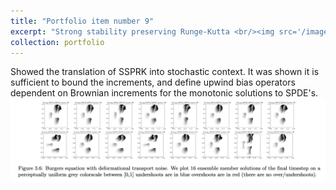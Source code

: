 ```yaml
---
title: "Portfolio item number 9"
excerpt: "Strong stability preserving Runge-Kutta <br/><img src='/images/SSP_EULER.png'>"
collection: portfolio
---
```

Showed the translation of SSPRK into stochastic context. 
It was shown it is sufficient to bound the increments, and define upwind bias operators dependent on Brownian increments for the monotonic solutions to SPDE's.
<br/><img src='/images/Burgers.png'>
